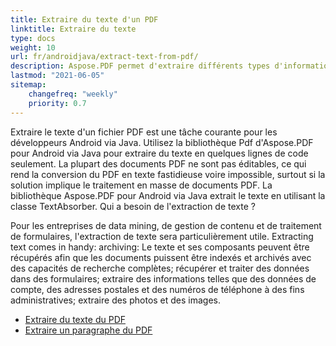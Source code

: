 ```yaml
---
title: Extraire du texte d'un PDF 
linktitle: Extraire du texte 
type: docs
weight: 10
url: fr/androidjava/extract-text-from-pdf/
description: Aspose.PDF permet d'extraire différents types d'informations. Cette section contient des articles sur l'extraction de texte de documents PDF à l'aide d'Aspose.PDF pour Android via Java.
lastmod: "2021-06-05"
sitemap:
    changefreq: "weekly"
    priority: 0.7
---
```


Extraire le texte d'un fichier PDF est une tâche courante pour les développeurs Android via Java. Utilisez la bibliothèque Pdf d'Aspose.PDF pour Android via Java pour extraire du texte en quelques lignes de code seulement. La plupart des documents PDF ne sont pas éditables, ce qui rend la conversion du PDF en texte fastidieuse voire impossible, surtout si la solution implique le traitement en masse de documents PDF. La bibliothèque Aspose.PDF pour Android via Java extrait le texte en utilisant la classe TextAbsorber. Qui a besoin de l'extraction de texte ?

Pour les entreprises de data mining, de gestion de contenu et de traitement de formulaires, l'extraction de texte sera particulièrement utile.
 Extracting text comes in handy: archiving: Le texte et ses composants peuvent être récupérés afin que les documents puissent être indexés et archivés avec des capacités de recherche complètes; récupérer et traiter des données dans des formulaires; extraire des informations telles que des données de compte, des adresses postales et des numéros de téléphone à des fins administratives; extraire des photos et des images.

- [Extraire du texte du PDF](/pdf/androidjava/extract-text-from-all-pdf/)
- [Extraire un paragraphe du PDF](/pdf/androidjava/extract-paragraph-from-pdf/)